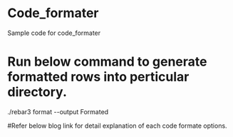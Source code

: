 # Code_formater
Sample code for code_formater

# Run below command to generate formatted rows into perticular directory.
./rebar3 format --output Formated

#Refer below blog link for detail explanation of each code formate options.
